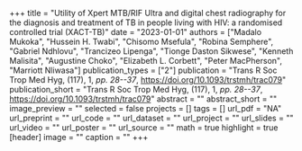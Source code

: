 +++
title = "Utility of Xpert MTB/RIF Ultra and digital chest radiography for the diagnosis and treatment of TB in people living with HIV: a randomised controlled trial (XACT-TB)"
date = "2023-01-01"
authors = ["Madalo Mukoka", "Hussein H. Twabi", "Chisomo Msefula", "Robina Semphere", "Gabriel Ndhlovu", "Trancizeo Lipenga", "Tionge Daston Sikwese", "Kenneth Malisita", "Augustine Choko", "Elizabeth L. Corbett", "Peter MacPherson", "Marriott Nliwasa"]
publication_types = ["2"]
publication = "Trans R Soc Trop Med Hyg, (117), 1, _pp. 28--37_, https://doi.org/10.1093/trstmh/trac079"
publication_short = "Trans R Soc Trop Med Hyg, (117), 1, _pp. 28--37_, https://doi.org/10.1093/trstmh/trac079"
abstract = ""
abstract_short = ""
image_preview = ""
selected = false
projects = []
tags = []
url_pdf = "NA"
url_preprint = ""
url_code = ""
url_dataset = ""
url_project = ""
url_slides = ""
url_video = ""
url_poster = ""
url_source = ""
math = true
highlight = true
[header]
image = ""
caption = ""
+++
